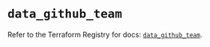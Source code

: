# `data_github_team`

Refer to the Terraform Registry for docs: [`data_github_team`](https://registry.terraform.io/providers/integrations/github/6.0.1/docs/data-sources/team).
